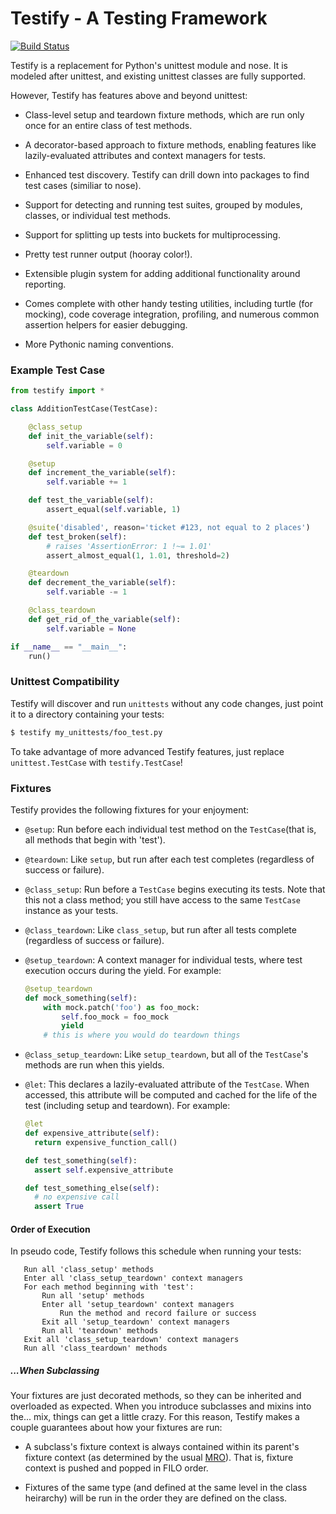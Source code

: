 # Testify - A Testing Framework

[![Build Status](https://travis-ci.org/Yelp/Testify.png?branch=master)](https://travis-ci.org/Yelp/Testify)

Testify is a replacement for Python's unittest module and nose. It is modeled
after unittest, and existing unittest classes are fully supported.

However, Testify has features above and beyond unittest:

  - Class-level setup and teardown fixture methods, which are run only once for
    an entire class of test methods.

  - A decorator-based approach to fixture methods, enabling features like
    lazily-evaluated attributes and context managers for tests.

  - Enhanced test discovery. Testify can drill down into packages to find test
    cases (similiar to nose).

  - Support for detecting and running test suites, grouped by modules,
    classes, or individual test methods.

  - Support for splitting up tests into buckets for multiprocessing.

  - Pretty test runner output (hooray color!).

  - Extensible plugin system for adding additional functionality around
    reporting.

  - Comes complete with other handy testing utilities, including turtle (for
    mocking), code coverage integration, profiling, and numerous common
    assertion helpers for easier debugging.

  - More Pythonic naming conventions.

### Example Test Case

```python
from testify import *

class AdditionTestCase(TestCase):

    @class_setup
    def init_the_variable(self):
        self.variable = 0

    @setup
    def increment_the_variable(self):
        self.variable += 1

    def test_the_variable(self):
        assert_equal(self.variable, 1)

    @suite('disabled', reason='ticket #123, not equal to 2 places')
    def test_broken(self):
        # raises 'AssertionError: 1 !~= 1.01'
        assert_almost_equal(1, 1.01, threshold=2)

    @teardown
    def decrement_the_variable(self):
        self.variable -= 1

    @class_teardown
    def get_rid_of_the_variable(self):
        self.variable = None

if __name__ == "__main__":
    run()
```

### Unittest Compatibility

Testify will discover and run ``unittests`` without any code changes, just
point it to a directory containing your tests:

```bash
$ testify my_unittests/foo_test.py
```

To take advantage of more advanced Testify features, just replace
``unittest.TestCase`` with ``testify.TestCase``!

### Fixtures

Testify provides the following fixtures for your enjoyment:

  - ``@setup``: Run before each individual test method on the ``TestCase``(that
    is, all methods that begin with 'test').

  - ``@teardown``: Like ``setup``, but run after each test completes
    (regardless of success or failure).

  - ``@class_setup``: Run before a ``TestCase`` begins executing its tests.
    Note that this not a class method; you still have access to the same
    ``TestCase`` instance as your tests.

  - ``@class_teardown``: Like ``class_setup``, but run after all tests complete
    (regardless of success or failure).

  - ``@setup_teardown``: A context manager for individual tests, where test
    execution occurs during the yield. For example:

    ```python
    @setup_teardown
    def mock_something(self):
        with mock.patch('foo') as foo_mock:
            self.foo_mock = foo_mock
            yield
        # this is where you would do teardown things
    ```

  - ``@class_setup_teardown``: Like ``setup_teardown``, but all of the
    ``TestCase``'s methods are run when this yields.

  - ``@let``: This declares a lazily-evaluated attribute of the ``TestCase``.
    When accessed, this attribute will be computed and cached for the life of
    the test (including setup and teardown). For example:

    ```python
    @let
    def expensive_attribute(self):
      return expensive_function_call()

    def test_something(self):
      assert self.expensive_attribute

    def test_something_else(self):
      # no expensive call
      assert True
    ```

#### Order of Execution

In pseudo code, Testify follows this schedule when running your tests:

```
   Run all 'class_setup' methods
   Enter all 'class_setup_teardown' context managers
   For each method beginning with 'test':
       Run all 'setup' methods
       Enter all 'setup_teardown' context managers
           Run the method and record failure or success
       Exit all 'setup_teardown' context managers
       Run all 'teardown' methods
   Exit all 'class_setup_teardown' context managers
   Run all 'class_teardown' methods
```

##### ...When Subclassing

Your fixtures are just decorated methods, so they can be inherited and
overloaded as expected. When you introduce subclasses and mixins into the...
mix, things can get a little crazy. For this reason, Testify makes a couple
guarantees about how your fixtures are run:

 * A subclass's fixture context is always contained within its parent's fixture
   context (as determined by the usual
   [MRO](http://www.python.org/download/releases/2.3/mro/)). That is, fixture
   context is pushed and popped in FILO order.

 * Fixtures of the same type (and defined at the same level in the class
   heirarchy) will be run in the order they are defined on the class.

